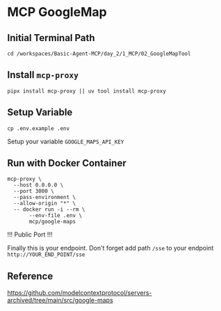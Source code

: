 # MCP GoogleMap
## Initial Terminal Path
```cd /workspaces/Basic-Agent-MCP/day_2/1_MCP/02_GoogleMapTool```

## Install `mcp-proxy`
```pipx install mcp-proxy || uv tool install mcp-proxy```

## Setup Variable
```cp .env.example .env```

Setup your variable
`GOOGLE_MAPS_API_KEY` 

## Run with Docker Container
```
mcp-proxy \
  --host 0.0.0.0 \
  --port 3000 \
  --pass-environment \
  --allow-origin "*" \
  -- docker run -i --rm \
       --env-file .env \
       mcp/google-maps
```

!!! Public Port !!!

Finally this is your endpoint. Don't forget add path `/sse` to your endpoint
`http://YOUR_END_POINT/sse`

## Reference
https://github.com/modelcontextprotocol/servers-archived/tree/main/src/google-maps